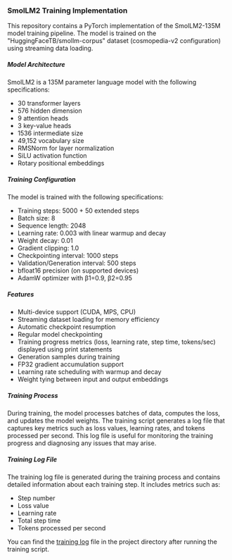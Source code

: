### SmolLM2 Training Implementation
This repository contains a PyTorch implementation of the SmolLM2-135M model training pipeline. The model is trained on the "HuggingFaceTB/smollm-corpus" dataset (cosmopedia-v2 configuration) using streaming data loading.

##### Model Architecture
SmolLM2 is a 135M parameter language model with the following specifications:
- 30 transformer layers
- 576 hidden dimension
- 9 attention heads
- 3 key-value heads
- 1536 intermediate size
- 49,152 vocabulary size
- RMSNorm for layer normalization
- SiLU activation function
- Rotary positional embeddings

##### Training Configuration
The model is trained with the following specifications:
- Training steps: 5000 + 50 extended steps
- Batch size: 8
- Sequence length: 2048
- Learning rate: 0.003 with linear warmup and decay
- Weight decay: 0.01
- Gradient clipping: 1.0
- Checkpointing interval: 1000 steps
- Validation/Generation interval: 500 steps
- bfloat16 precision (on supported devices)
- AdamW optimizer with β1=0.9, β2=0.95

##### Features
- Multi-device support (CUDA, MPS, CPU)
- Streaming dataset loading for memory efficiency
- Automatic checkpoint resumption
- Regular model checkpointing
- Training progress metrics (loss, learning rate, step time, tokens/sec) displayed using print statements
- Generation samples during training
- FP32 gradient accumulation support
- Learning rate scheduling with warmup and decay
- Weight tying between input and output embeddings

##### Training Process
During training, the model processes batches of data, computes the loss, and updates the model weights. The training script generates a log file that captures key metrics such as loss values, learning rates, and tokens processed per second. This log file is useful for monitoring the training progress and diagnosing any issues that may arise.

##### Training Log File
The training log file is generated during the training process and contains detailed information about each training step. It includes metrics such as:

- Step number
- Loss value
- Learning rate
- Total step time
- Tokens processed per second

You can find the [training log](https://github.com/your-username/your-repository/blob/main/path/to/file) file in the project directory after running the training script.

